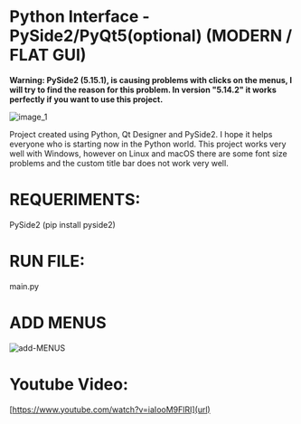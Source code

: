 # Python Interface - PySide2/PyQt5(optional) (MODERN / FLAT GUI)

**Warning: PySide2 (5.15.1), is causing problems with clicks on the menus, I will try to find the reason for this problem.
In version "5.14.2" it works perfectly if you want to use this project.**

![image_1](https://user-images.githubusercontent.com/60605512/82736094-50887300-9cfd-11ea-8e9a-c2fbbf97d983.PNG)

Project created using Python, Qt Designer and PySide2.
I hope it helps everyone who is starting now in the Python world.
This project works very well with Windows, however on Linux and macOS there are some font size problems and the custom title bar does not work very well.

# REQUERIMENTS:
PySide2 (pip install pyside2)

# RUN FILE:
main.py

# ADD MENUS
![add-MENUS](https://user-images.githubusercontent.com/60605512/94625100-56372c00-028e-11eb-978e-22165d8f77c8.png)

# Youtube Video:
[https://www.youtube.com/watch?v=iaIooM9FlRI](url)
